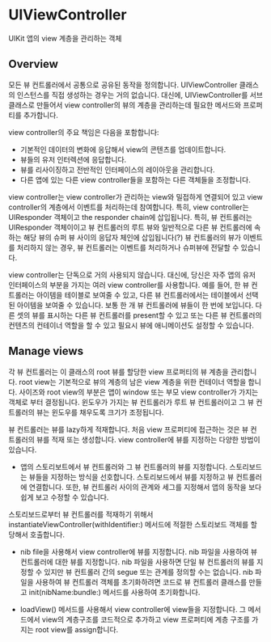 # UIViewController
UIKit 앱의 view 계층을 관리하는 객체

## Overview
모든 뷰 컨트롤러에서 공통으로 공유된 동작을 정의합니다. UIViewController 클래스의 인스턴스를 직접 생성하는 경우는 거의 없습니다. 대신에, UIViewController를 서브클래스로 만들어서 view controller의 뷰의 계층을 관리하는데 필요한 메서드와 프로퍼티를 추가합니다.

view controller의 주요 책임은 다음을 포함합니다:
- 기본적인 데이터의 변화에 응답해서 view의 콘텐츠를 업데이트합니다.
- 뷰들의 유저 인터렉션에 응답합니다.
- 뷰를 리사이징하고 전반적인 인터페이스의 레이아웃을 관리합니다.
- 다른 앱에 있는 다른 view controller들을 포함하는 다른 객체들을 조정합니다.

view controller는 view controller가 관리하는 view와 밀접하게 연결되어 있고 view controller의 계층에서 이벤트를 처리하는데 참여합니다.
특히, view controller는 UIResponder 객체이고 the responder chain에 삽입됩니다. 특히, 뷰 컨트롤러는 UIResponder 객체이이고 뷰 컨트롤러의 루트 뷰와 일반적으로 다른 뷰 컨트롤러에 속하는 해당 뷰의 슈퍼 뷰 사이의 응답자 체인에 삽입됩니다(?) 뷰 컨트롤러의 뷰가 이벤트를 처리하지 않는 경우, 뷰 컨트롤러는 이벤트를 처리하거나 슈퍼뷰에 전달할 수 있습니다.

view controller는 단독으로 거의 사용되지 않습니다. 대신에, 당신은 자주 앱의 유저 인터페이스의 부분을 가지는 여러 view controller를 사용합니다. 예를 들어, 한 뷰 컨트롤러는 아이템을 테이블로 보여줄 수 있고, 다른 뷰 컨트롤러에서는 테이블에서 선택된 아이템을 보여줄 수 있습니다. 보통 한 개 뷰 컨트롤러에 뷰들이 한 번에 보입니다. 다른 셋의 뷰를 표시하는 다른 뷰 컨트롤러를 present할 수 있고 또는 다른 뷰 컨트롤러의 컨텐츠의 컨테이너 역할을 할 수 있고 필요시 뷰에 애니메이션도 설정할 수 있습니다. 

## Manage views
각 뷰 컨트롤러는 이 클래스의 root 뷰를 할당한 view 프로퍼티의 뷰 계층을 관리합니다. root view는 기본적으로 뷰의 계층의 남은 view 계층을 위한 컨테이너 역할을 합니다. 사이즈와 root view의 부분은 앱이 window 또는 부모 view controller가 가지는 객체로 부터 결정됩니다. 윈도우가 가지는 뷰 컨트롤러가 루트 뷰 컨트롤러이고 그 뷰 컨트롤러의 뷰는 윈도우를 채우도록 크기가 조정됩니다.

뷰 컨트롤러는 뷰를 lazy하게 적재합니다. 처음 view 프로퍼티에 접근하는 것은 뷰 컨트롤러의 뷰를 적재 또는 생성합니다. view controller에 뷰를 지정하는 다양한 방법이 있습니다.
- 앱의 스토리보트에서 뷰 컨트롤러와 그 뷰 컨트롤러의 뷰를 지정합니다. 스토리보드는 뷰들을 지정하는 방식을 선호합니다. 스토리보드에서 뷰를 지정하고 뷰 컨트롤러에 연결합니다. 또한, 뷰 컨트롤러 사이의 관계와 세그를 지정해서 앱의 동작을 보다 쉽게 보고 수정할 수 있습니다.

스토리보드로부터 뷰 컨트롤러를 적재하기 위해서 instantiateViewController(withIdentifier:) 메서드에 적절한 스토리보드 객체를 할당해서 호출합니다.

- nib file을 사용해서 view controller에 뷰를 지정합니다. nib 파일을 사용하여 뷰 컨트롤러에 대한 뷰를 지정합니다. nib 파일을 사용하면 단일 뷰 컨트롤러의 뷰를 지정할 수 있지만 뷰 컨트롤러 간의 segue 또는 관계를 정의할 수는 없습니다. nib 파일을 사용하여 뷰 컨트롤러 객체를 초기화하려면 코드로 뷰 컨트롤러 클래스를 만들고 init(nibName:bundle:) 메서드를 사용하여 초기화합니다.

-  loadView() 메서드를 사용해서 view controller에 view들을 지정합니다. 그 메서드에서 view의 계층구조를 코드적으로 추가하고 view 프로퍼티에 계층 구조를 가지는 root view를 assign합니다. 

